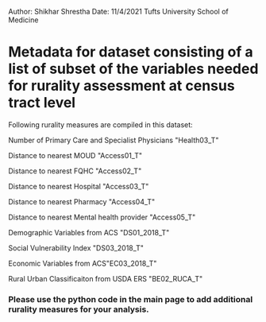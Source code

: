 Author: Shikhar Shrestha
Date: 11/4/2021
Tufts University School of Medicine

# Metadata for dataset consisting of a list of subset of the variables needed for rurality assessment at census tract level

Following rurality measures are compiled in this dataset:

Number of Primary Care and Specialist Physicians "Health03_T"

Distance to nearest MOUD "Access01_T"

Distance to nearest FQHC "Access02_T"

Distance to nearest Hospital "Access03_T"

Distance to nearest Pharmacy "Access04_T"

Distance to nearest Mental health provider "Access05_T"

Demographic Variables from ACS "DS01_2018_T"

Social Vulnerability Index "DS03_2018_T"

Economic Variables from ACS"EC03_2018_T"

Rural Urban Classificaiton from USDA ERS "BE02_RUCA_T"



### Please use the python code in the main page to add additional rurality measures for your analysis. 
